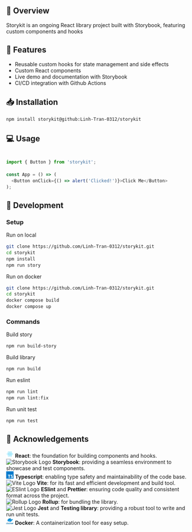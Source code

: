 ## 🚀 Overview
Storykit is an ongoing React library project built with Storybook, featuring custom components and hooks

## 🌟 Features
- Reusable custom hooks for state management and side effects
- Custom React components
- Live demo and documentation with Storybook
- CI/CD integration with Github Actions

## 📥 Installation 
```bash
npm install storykit@github:Linh-Tran-0312/storykit
```
## 💻 Usage
```javascript

import { Button } from 'storykit';

const App = () => (
  <Button onClick={() => alert('Clicked!')}>Click Me</Button>
);

```
## 🔧 Development
### Setup
Run on local
```bash
git clone https://github.com/Linh-Tran-0312/storykit.git
cd storykit
npm install
npm run story
```
Run on docker
```bash
git clone https://github.com/Linh-Tran-0312/storykit.git
cd storykit
docker compose build
docker compose up
```
### Commands
Build story
```bash
npm run build-story
```
Build library
```bash
npm run build
```
Run eslint
```bash
npm run lint
npm run lint:fix
```
Run unit test
```bash
npm run test
```


## 🙏 Acknowledgements
 <img src="https://raw.githubusercontent.com/github/explore/main/topics/react/react.png" alt="React Logo" width="20" height="20" />  **React**: the foundation for building components and hooks.  
<img src="https://avatars.githubusercontent.com/u/22632046?v=4" alt="Storybook Logo" width="20" height="20" />  **Storybook**: providing a seamless environment to showcase and test components.  
<img src="https://raw.githubusercontent.com/github/explore/main/topics/typescript/typescript.png" alt="Typescript Logo" width="20" height="20" />  **Typescript**: enabling type safety and maintainability of the code base.  
<img src="https://vitejs.dev/logo.svg" alt="Vite Logo" width="20" height="20" />  **Vite**: for its fast and efficient development and build tool.  
<img src="https://upload.wikimedia.org/wikipedia/commons/e/e3/ESLint_logo.svg" alt="ESlint Logo" width="20" height="20" />  **ESlint** and **Prettier**: ensuring code quality and consistent format across the project.  
<img src="https://encrypted-tbn0.gstatic.com/images?q=tbn:ANd9GcSIY6EsR0nkKYt0FLUJ3cmPOrzetrgP_1EGxQ&s" alt="Rollup Logo" width="20" height="20" />  **Rollup**: for bundling the library.  
<img src="https://raw.githubusercontent.com/facebook/jest/main/website/static/img/jest.png" alt="Jest Logo" width="20" height="20" />   **Jest** and **Testing library**: providing a robust tool to write and run unit tests.  
<img src="https://raw.githubusercontent.com/github/explore/main/topics/docker/docker.png" alt="Docker Logo" width="20" height="20" />  **Docker**:  A containerization tool for easy setup.  

